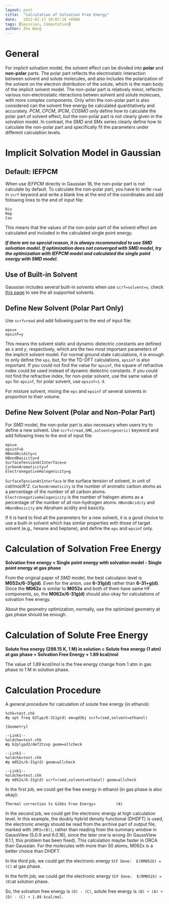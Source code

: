 ```yaml
---
layout: post
title:  "Calculation of Solvation Free Energy"
date:   2022-02-17 10:07:28 +0900
tags: [Gaussian, Computation]
author: Zhe Wang
---
```


# General

For implicit solvation model, the solvent effect can be divided into **polar** and **non-polar** parts. The 
polar part reflects the electrostatic interaction between solvent and solute molecules, and also includes 
the polarization of the solvent on the electron distribution of the solute, which is the main body of 
the implicit solvent model. The non-polar part is relatively minor, reflectin various non-electrostatic 
nteractions betwen solvent and solute molecues, with more complex components. Only whtn the non-polar 
part is also considered can the solvent free energy be calculated quantitatively and accurately.
*PCM*, *CPCM*, *IPCM*, *COSMO* only define how to calculate the polar part of solvent effect, but the non-polar 
part is not clearly given in the solvation model. In contrast, the *SMD* and *SMx* series clearly define how 
to calculate the non-polar part and specifically fit the parameters under different calculation levels.

# Implicit Solvation Model in Gaussian

## Default: IEFPCM

When use *IEFPCM* directly in Gaussian 16, the non-polar part is not calculate by default. To calculate the 
non-polar part, you have to write `read` in `scrf` keyword and write a blank line at the end of the coordinates 
and add following lines to the end of input file:

```
Dis
Rep
Cav
```
This means that the values of the non-polar part of the solvent effect are calculated and included in 
the calculated single point energy.

***If there are no special reason, it is always recommended to use SMD solvation model. If optimization does not
converged with SMD model, try the optimization with IEFPCM model and calculated the single point energy with 
SMD model.***

## Use of Built-in Solvent

Gaussian includes several built-in solvents when use `scrf=solvent=x`, check [this page](https://gaussian.com/scrf/) to see the all supported 
solvents.

## Define New Solvent (Polar Part Only)

Use `scrf=read` and add following part to the end of input file:

```
eps=x
epsinf=y
```

This means the solvent static and dynamic dielectric constants are defined as *x* and *y*, respectively, which 
are the two most important parameters of the implicit solvent model. For normal ground state calculations, it is 
enough to only define the `eps`, but, for the TD-DFT calculations, `epsinf` is also important. If you could not 
find the value for `epsinf`, the square of refractive index could be used instead of dynamic dielectric 
constants. If you could not find the refractive index, for non-polar solvent, use the same value of `eps` for 
`epsinf`, for polar solvent, use `epsinf=1.9`.

For mixture solvent, mixing the `eps` and `epsinf` of several solvents in proportion to their volume.

## Define New Solvent (Polar and Non-Polar Part)

For *SMD* model, the non-polar part is also necessary when users try to define a new solvent. Use `scrf=(read,SMD,solvent=generic)` keyword and add following lines to the end of input file:

```
eps=a
epsinf=b
HBondAcidity=c
HBondBasicity=d
SurfaceTensionAtInterface=e
CarbonAromaticity=f
ElectronegativeHalogenicity=g
```

`SurfaceTensionAtInterface` is the surface tension of solvent, in unit of *cal/mol/Å^2*. `CarbonAromaticity` is the number of aromatic carbon atoms as a percentage of the number of all carbon atoms. `ElectronegativeHalogenicity` is the number of halogen atoms as a percentage of the number of all non-hydrogen atoms. `HBondAcidity` and `HBondBasicity` are Abraham acidity and basicity.


If it is hard to find all the parameters for a new solvent, it is a good choice to use a built-in solvent which 
has similar properties with those of target solvent (e.g., hexane and heptane), and define the `eps` and 
`epsinf` only.

# Calculation of Solvation Free Energy

**Solvation free energy = Single point energy with solvation model - Single point energy at gas phase**

From the original paper of *SMD* model, the best calculaion level is **M052x/6-31g(d)**. Even for the anion, 
use **6-31g(d)** rather than **6-31+g(d)**. Since the **M062x** is similar to **M052x** and both of them have 
same HF components, so, the **M062x/6-31g(d)** should also okay for calculations of solvation free energy.

About the geometry optimization, normally, use the optimized geometry at gas phase should be enough.


# Calculation of Solute Free Energy

**Solute free energy (298.15 K, 1 M) in solution = Solute free energy (1 atm) at gas phase + Solvation Free Energy + 1.89 kcal/mol**

The value of *1.89 kcal/mol* is the free energy change from 1 atm in gas phase to 1 M in solution phase.

# Calculation Procedure


A general procedure for calculation of solute free energy (in ethanol):
```
%chk=test.chk
#p opt freq b3lyp/6-311g(d) em=gd3bj scrf=(smd,solvent=ethanol)

[Geometry]

--Link1--
%oldche=test.chk
#p b2plypd3/def2tzvp geom=allcheck

--Link1--
%oldchk=test.chk
#p m052x/6-31g(d) geom=allcheck

--Link1--
%oldchk=test.chk
#p m052x/6-31g(d) scrf=(smd,solvent=ethanol) geom=allcheck

```

In the first job, we could get the free energy in ethanol (in gas phase is also okay):
```
Thermal correction to Gibbs Free Energy=         (A)
```

In the second job, we could get the electroinc energy at high calculation level. In this example, the doubly 
hybrid density functional (DHDFT) is used, the electronic energy should be read from the archive part of output file, 
marked with `|MP2=(B)|`, rather than reading from the summary window in GaussView (5.0.9 and 6.0.16), since the later one is wrong (In GaussView 6.1.1, this problem has been fixed). This calculation maybe faster in ORCA than Gaussian. For the molecules with more than 50 atoms, M062x is a better choice than DHDFT.

In the third job, we could get the electronic energy `SCF Done:  E(RM052X) =  (C)` at gas phase.

In the forth job, we could get the electronic energy `SCF Done:  E(RM052X) =  (D)`at solution phase.

So, the solvation free energy is `(D) - (C)`, solute free energy is `(B) + (A) + (D) - (C) + 1.89 kcal/mol`.
